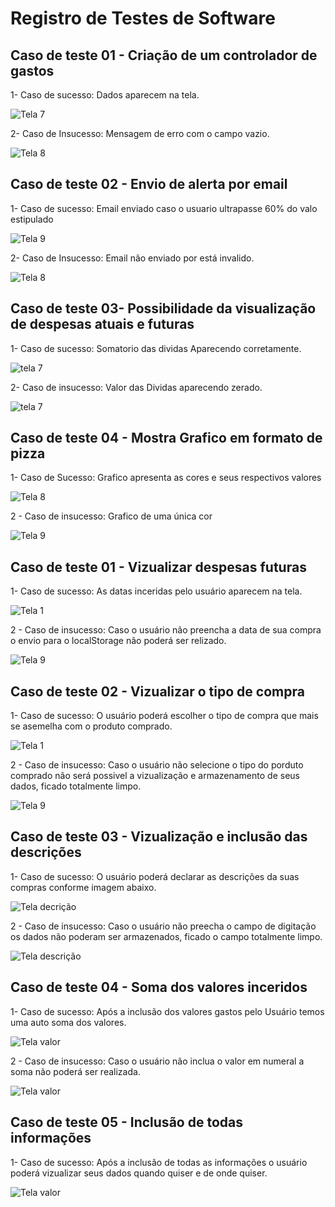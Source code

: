 # Registro de Testes de Software

## Caso de teste 01 - Criação de um controlador de gastos

1- Caso de sucesso: Dados aparecem na tela.

![Tela 7](img/caso_de_sucesso_telaDeDespesas.png)

2- Caso de Insucesso: Mensagem de erro com o campo vazio.

![Tela 8](img/caso_de_insucesso_tela_de_despesas.png)

## Caso de teste 02 - Envio de alerta por email

1- Caso de sucesso: Email enviado caso o usuario ultrapasse 60% do valo estipulado

![Tela 9](img/caso_sucesso_email_enviado.png)

2- Caso de Insucesso: Email não enviado por está invalido.

![Tela 8](img/caso_de_insucesso_email%20.png)

## Caso de teste 03- Possibilidade da visualização de despesas atuais e futuras

1- Caso de sucesso: Somatorio das dividas Aparecendo corretamente.

![tela 7](img/caso%20sucesso%20teste03.png)

2- Caso de insucesso: Valor das Dividas aparecendo zerado.

![tela 7](img/caso%20insucesso%20teste%2003.png) 

## Caso de teste 04 - Mostra Grafico em formato de pizza 

1- Caso de Sucesso: Grafico apresenta as cores e seus respectivos valores

![Tela 8](img/caso_de_sucesso_grafico.png)

2 - Caso de insucesso:  Grafico de uma única cor

![Tela 9](img/caso%20de%20insucesso%20grafico.png)





## Caso de teste 01 - Vizualizar despesas futuras

1- Caso de sucesso: As datas inceridas pelo usuário aparecem na tela.

![Tela 1](img/caso_de_sucesso_telaDeExtrato.jpg)

2 - Caso de insucesso:  Caso o usuário não preencha a data de sua compra o envio para o localStorage não poderá ser relizado.

![Tela 9](img/caso_de_insucesso_telaDeData.jpg)

## Caso de teste 02 - Vizualizar o tipo de compra

1- Caso de sucesso: O usuário poderá escolher o tipo de compra que mais se asemelha com o produto comprado.

![Tela 1](img/funcionalidade.tipo.jpg)

2 - Caso de insucesso:  Caso o usuário não selecione o tipo do porduto comprado não será possivel a vizualização e armazenamento de seus dados, ficado totalmente limpo. 

![Tela 9](img/caso_de_insucesso_telaDeTipo.jpg)

## Caso de teste 03 - Vizualização e inclusão das descrições

1- Caso de sucesso: O usuário poderá declarar as descrições da suas compras conforme imagem abaixo.

![Tela decrição](img/caso_de_sucesso_telaDeDescri%C3%A7%C3%A3o.jpg)

2 - Caso de insucesso:  Caso o usuário não preecha o campo de digitação os dados não poderam ser armazenados, ficado o campo totalmente limpo. 

![Tela descrição](img/funcionalidade.descri%C3%A7%C3%A3o.jpg)

## Caso de teste 04 - Soma dos valores inceridos

1- Caso de sucesso: Após a inclusão dos valores gastos pelo Usuário temos uma auto soma dos valores.

![Tela valor](img/caso_de_sucesso_telaDeValor.jpg)

2 - Caso de insucesso:  Caso o usuário não inclua o valor em numeral a soma não poderá ser realizada.

![Tela valor](img/caso_de_insucesso_telaDeValor.jpg)

## Caso de teste 05 - Inclusão de todas informações

1- Caso de sucesso: Após a inclusão de todas as informações o usuário poderá vizualizar seus dados quando quiser e de onde quiser.

![Tela valor](img/funcionalidade.incuir.jpg)
